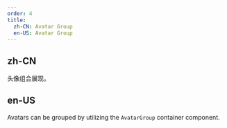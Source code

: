 ```yaml
---
order: 4
title:
  zh-CN: Avatar Group
  en-US: Avatar Group
---
```


## zh-CN

头像组合展现。

## en-US

Avatars can be grouped by utilizing the `AvatarGroup` container component.
